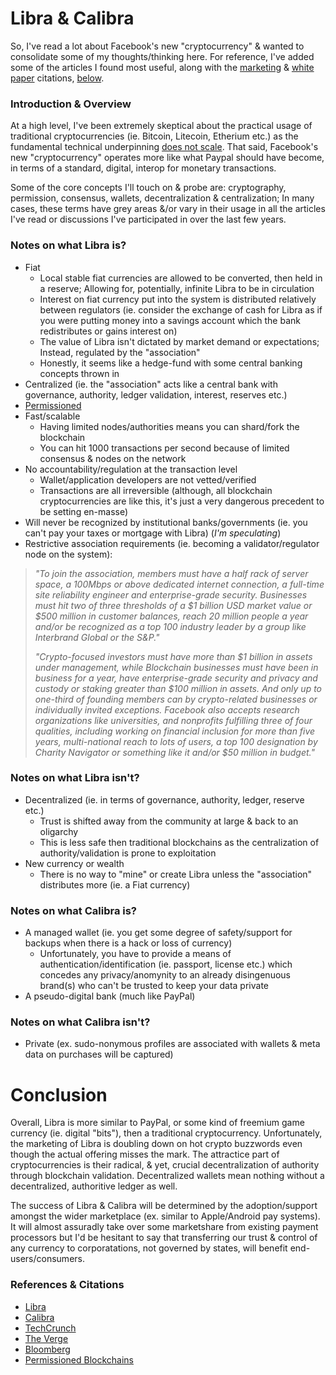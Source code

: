 # Libra & Calibra

So, I've read a lot about Facebook's new "cryptocurrency" & wanted to consolidate some of my thoughts/thinking here. For reference, I've added some of the articles I found most useful, along with the [marketing][1] & [white paper][2] citations, [below](#references--citations).

### Introduction & Overview
At a high level, I've been extremely skeptical about the practical usage of traditional cryptocurrencies (ie. Bitcoin, Litecoin, Etherium etc.) as the fundamental technical underpinning [does not scale](https://www.youtube.com/watch?v=s2XHyzPA9Zc). That said, Facebook's new "cryptocurrency" operates more like what Paypal should have become, in terms of a standard, digital, interop for monetary transactions.

Some of the core concepts I'll touch on & probe are: cryptography, permission, consensus, wallets, decentralization & centralization; In many cases, these terms have grey areas &/or vary in their usage in all the articles I've read or discussions I've participated in over the last few years.

### Notes on what Libra is?
- Fiat 
  - Local stable fiat currencies are allowed to be converted, then held in a reserve; Allowing for, potentially, infinite Libra to be in circulation
  - Interest on fiat currency put into the system is distributed relatively between regulators (ie. consider the exchange of cash for Libra as if you were putting money into a savings account which the bank redistributes or gains interest on)
  - The value of Libra isn't dictated by market demand or expectations; Instead, regulated by the "association"
  - Honestly, it seems like a hedge-fund with some central banking concepts thrown in
- Centralized (ie. the "association" acts like a central bank with governance, authority, ledger validation, interest, reserves etc.)
- [Permissioned](6)
- Fast/scalable
  - Having limited nodes/authorities means you can shard/fork the blockchain
  - You can hit 1000 transactions per second because of limited consensus & nodes on the network 
- No accountability/regulation at the transaction level
  - Wallet/application developers are not vetted/verified
  - Transactions are all irreversible (although, all blockchain cryptocurrencies are like this, it's just a very dangerous precedent to be setting en-masse)
- Will never be recognized by institutional banks/governments (ie. you can't pay your taxes or mortgage with Libra) (*I'm speculating*)
- Restrictive association requirements (ie. becoming a validator/regulator node on the system):

> *"To join the association, members must have a half rack of server space, a 100Mbps or above dedicated internet connection, a full-time site reliability engineer and enterprise-grade security. Businesses must hit two of three thresholds of a $1 billion USD market value or $500 million in customer balances, reach 20 million people a year and/or be recognized as a top 100 industry leader by a group like Interbrand Global or the S&P."*
>
> *"Crypto-focused investors must have more than $1 billion in assets under management, while Blockchain businesses must have been in business for a year, have enterprise-grade security and privacy and custody or staking greater than $100 million in assets. And only up to one-third of founding members can by crypto-related businesses or individually invited exceptions. Facebook also accepts research organizations like universities, and nonprofits fulfilling three of four qualities, including working on financial inclusion for more than five years, multi-national reach to lots of users, a top 100 designation by Charity Navigator or something like it and/or $50 million in budget."*

### Notes on what Libra isn't?
- Decentralized (ie. in terms of governance, authority, ledger, reserve etc.)
  - Trust is shifted away from the community at large & back to an oligarchy
  - This is less safe then traditional blockchains as the centralization of authority/validation is prone to exploitation
- New currency or wealth
  - There is no way to "mine" or create Libra unless the "association" distributes more (ie. a Fiat currency) 

### Notes on what Calibra is?
- A managed wallet (ie. you get some degree of safety/support for backups when there is a hack or loss of currency)
  - Unfortunately, you have to provide a means of authentication/identification (ie. passport, license etc.) which concedes any privacy/anomynity to an already disingenuous brand(s) who can't be trusted to keep your data private
- A pseudo-digital bank (much like PayPal)

### Notes on what Calibra isn't?
- Private (ex. sudo-nonymous profiles are associated with wallets & meta data on purchases will be captured)

# Conclusion

Overall, Libra is more similar to PayPal, or some kind of freemium game currency (ie. digital "bits"), then a traditional cryptocurrency. Unfortunately, the marketing of Libra is doubling down on hot crypto buzzwords even though the actual offering misses the mark. The attractice part of cryptocurrencies is their radical, & yet, crucial decentralization of authority through blockchain validation. Decentralized wallets mean nothing without a decentralized, authoritive ledger as well.

The success of Libra & Calibra will be determined by the adoption/support amongst the wider marketplace (ex. similar to Apple/Android pay systems). It will almost assuradly take over some marketshare from existing payment processors but I'd be hesitant to say that transferring our trust & control of any currency to corporatations, not governed by states, will benefit end-users/consumers.

### References & Citations
- [Libra][1]
- [Calibra][2]
- [TechCrunch][3]
- [The Verge][4]
- [Bloomberg][5]
- [Permissioned Blockchains][6]

[1]: https://libra.org/
[2]: https://calibra.com/
[3]: https://techcrunch.com/2019/06/18/facebook-libra/
[4]: https://www.theverge.com/2019/6/26/18716326/facebook-libra-cryptocurrency-blockchain-irs-starbucks
[5]: https://www.bloomberg.com/news/articles/2019-06-18/better-than-bitcoin-facebook-unveils-libra-cryptocurrency
[6]: https://www.investopedia.com/terms/p/permissioned-blockchains.asp

